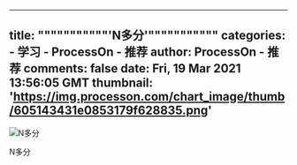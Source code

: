 
---
title: """""""""""'N多分'"""""""""""
categories: 
    - 学习
    - ProcessOn - 推荐
author: ProcessOn - 推荐
comments: false
date: Fri, 19 Mar 2021 13:56:05 GMT
thumbnail: 'https://img.processon.com/chart_image/thumb/605143431e0853179f628835.png'
---

<div>   
<img class="thumb" alt="N多分" src="https://img.processon.com/chart_image/thumb/605143431e0853179f628835.png" referrerpolicy="no-referrer">
<p>N多分</p>  
</div>
            